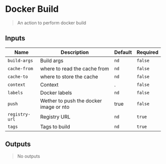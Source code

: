 
# Docker Build
> An action to perform docker build

## Inputs 

| Name | Description | Default | Required | 
| ---- | ----------- | ------- | -------- |
| `build-args` | Build args | `nd` | `false` |
| `cache-from` | where to read the cache from | `nd` | `false` |
| `cache-to` | where to store the cache | `nd` | `false` |
| `context` | Context | . | `false` |
| `labels` | Docker labels | `nd` | `false` |
| `push` | Wether to push the docker image or nto | true | `false` |
| `registry-url` | Registry URL | `nd` | `true` |
| `tags` | Tags to build | `nd` | `true` |


## Outputs 
> No outputs
        